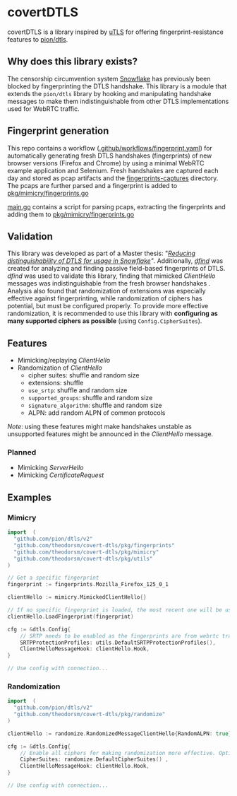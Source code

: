 # covertDTLS

covertDTLS is a library inspired by [uTLS](https://github.com/refraction-networking/utls) for offering fingerprint-resistance features to [pion/dtls](https://github.com/pion/dtls).

## Why does this library exists?

The censorship circumvention system [Snowflake](https://gitlab.torproject.org/tpo/anti-censorship/pluggable-transports/snowflake) has previously been blocked by fingerprinting the DTLS handshake. This library is a module that extends the `pion/dtls` library by hooking and manipulating handshake messages to make them indistinguishable from other DTLS implementations used for WebRTC traffic. 

## Fingerprint generation

This repo contains a workflow ([.github/workflows/fingerprint.yaml](.github/workflows/fingerprint.yaml)) for automatically generating fresh DTLS handshakes (fingerprints) of new browser versions (Firefox and Chrome) by using a minimal WebRTC example application and Selenium. Fresh handshakes are captured each day and stored as pcap artifacts and the [fingerprints-captures](fingerprints-captures) directory. The pcaps are further parsed and a fingerprint is added to [pkg/mimicry/fingerprints.go](pkg/mimicry/fingerprints.go)

[main.go](main.go) contains a script for parsing pcaps, extracting the fingerprints and adding them to [pkg/mimicry/fingerprints.go](pkg/mimicry/fingerprints.go)

## Validation

This library was developed as part of a Master thesis: "*[Reducing distinguishability of DTLS for usage in Snowflake](https://theodorsm.net/thesis)"*. Additionally, *[dfind](https://github.com/theodorsm/dfind)* was created for analyzing and finding passive field-based fingerprints of DTLS. *dfind* was used to validate this library, finding that mimicked *ClientHello* messages was indistinguishable from the fresh browser handshakes . Analysis also found that randomization of extensions was especially effective against fingerprinting, while randomization of ciphers has potential, but must be configured properly. To provide more effective randomization, it is recommended to use this library with **configuring as many supported ciphers as possible** (using `Config.CipherSuites`).

## Features

- Mimicking/replaying *ClientHello*
- Randomization of *ClientHello* 
  - cipher suites: shuffle and random size
  - extensions: shuffle
  - `use_srtp`: shuffle and random size
  - `supported_groups`: shuffle and random size
  - `signature_algorithm`: shuffle and random size
  - ALPN: add random ALPN of common protocols

*Note*: using these features might make handshakes unstable as unsupported features might be announced in the *ClientHello* message.

### Planned

- Mimicking *ServerHello*
- Mimicking *CertificateRequest*


## Examples

### Mimicry
```go
import  (
  "github.com/pion/dtls/v2"
  "github.com/theodorsm/covert-dtls/pkg/fingerprints"
  "github.com/theodorsm/covert-dtls/pkg/mimicry"
  "github.com/theodorsm/covert-dtls/pkg/utils"
)

// Get a specific fingerprint
fingerprint := fingerprints.Mozilla_Firefox_125_0_1

clientHello := mimicry.MimickedClientHello{}

// If no specific fingerprint is loaded, the most recent one will be used
clientHello.LoadFingerprint(fingerprint)

cfg := &dtls.Config{
    // SRTP needs to be enabled as the fingerprints are from webrtc traffic, thus containing the use_srtp extension.
    SRTPProtectionProfiles: utils.DefaultSRTPProtectionProfiles(),
    ClientHelloMessageHook: clientHello.Hook,
}

// Use config with connection...
```

### Randomization
```go
import  (
  "github.com/pion/dtls/v2"
  "github.com/theodorsm/covert-dtls/pkg/randomize"
)

clientHello := randomize.RandomizedMessageClientHello{RandomALPN: true}

cfg := &dtls.Config{
    // Enable all ciphers for making randomization more effective. Optional step.
    CipherSuites: randomize.DefaultCipherSuites() ,
    ClientHelloMessageHook: clientHello.Hook,
}

// Use config with connection...
```

